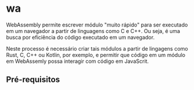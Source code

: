 # wa

WebAssembly permite escrever módulo "muito rápido" para ser executado em um navegador a partir de linguagens como C e C++. Ou seja, é uma busca por eficiência do código executado em um navegador.

Neste processo é necessário criar tais módulos a partir de lingagens como Rust, C, C++ ou Kotlin, por exemplo, e permitir que código em um módulo em WebAssemly possa interagir com código em JavaScrit.

## Pré-requisitos


